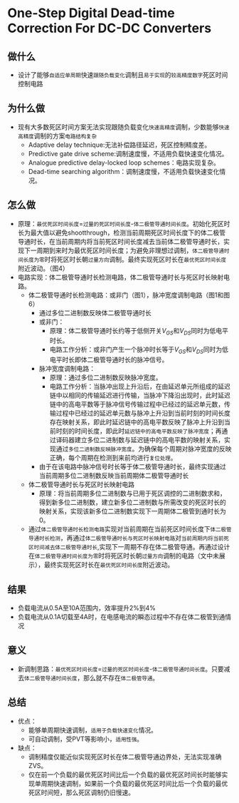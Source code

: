 # One-Step Digital Dead-time Correction For DC-DC Converters
## 做什么
- 设计了能够`自适应单周期`快速`跟随负载变化`调制且`易于实现`的`较高精度数字`死区时间控制电路

## 为什么做
- 现有大多数死区时间方案无法实现跟随负载变化`快速高精度`调制，少数能够`快速高精度`调制的方案`电路结构复杂`
  - Adaptive delay technique:无法补偿路径延迟，死区控制精度差。
  - Predictive gate drive scheme:调制速度慢，不适用负载快速变化情况。
  - Analogue predictive delay-locked loop schemes：电路实现复杂。
  - Dead-time searching algorithm：调制速度慢，不适用负载快速变化情况。

## 怎么做
- 原理：`最优死区时间长度`=`过量的死区时间长度`-`体二极管导通时间长度`。初始化死区时长为最大值以避免shootthrough，检测当前周期死区时间长度下的体二极管导通时长，在当前周期内将当前死区时间长度减去当前体二极管导通时长，实现下一周期到来时为最优死区时间长度；为避免非理想过调制，`体二极管导通时间长度为零`时将死区时长朝`过量方向`调制。最终实现死区时长在`最优死区时间长度`附近波动。（图4）
- 电路实现：体二极管导通时长检测电路，体二极管导通时长与死区时长映射电路。
  - 体二极管导通时长检测电路：或非门（图1），脉冲宽度调制电路（图1和图6）
    - 通过多位二进制数反映体二极管导通时长
    - 或非门：
      - 原理：体二极管导通时长约等于低侧开关$V_{GS}$和$V_{DS}$同时为低电平时长。
      - 电路工作分析：或非门产生一个脉冲时长等于$V_{GS}$和$V_{DS}$同时为低电平时长即体二极管导通时长的脉冲信号。
    - 脉冲宽度调制电路：
      - 原理：通过多位二进制数反映脉冲宽度。
      - 电路工作分析：当脉冲出现上升沿后，在由延迟单元所组成的延迟链中以相同的传输延迟进行传输，当脉冲下降沿出现时，此时延迟链中的高电平数等于脉冲信号传输过程中已经过的延迟单元数，传输过程中已经过的延迟单元数与脉冲上升沿到当前时刻的时间长度存在映射关系，即此时延迟链中的高电平数反映了脉冲上升沿到当前时刻的时间长度，即此时`延迟链中的高电平数反映了脉冲宽度`；再通过译码器建立多位二进制数与延迟链中的高电平数的映射关系，实现通过`多位二进制数反映脉冲宽度`。为确保每个周期对脉冲宽度的反映正确，每个周期在检测到来前均进行`复位处理`。
    - 由于在该电路中脉冲信号时长等于体二极管导通时长，最终实现通过当前周期多位二进制数反映当前周期体二极管导通时长
  - 体二极管导通时长与死区时长映射电路
    - 原理：将当前周期多位二进制数与已用于死区调控的二进制数求和，得到新多位二进制数，建立新多位二进制数与所需改变的死区时长的映射关系，实现该新多位二进制数实现下一周期体二极管到通时长为0。
  - 通过`体二极管导通时长检测电路`实现对当前周期在当前死区时间长度下`体二极管导通时长检测`，再通过`体二极管导通时长与死区时长映射电路`对`当前周期内将当前死区时间减去体二极管导通时长`,实现下一周期不存在体二极管导通。再通过设计在`体二极管导通时间长度为零`时将死区时长朝`过量方向`调制的电路（文中未展示），最终实现死区时长在`最优死区时间长度`附近波动。

## 结果
- 负载电流从0.5A至10A范围内，效率提升2%到4%
- 负载电流从0.1A切载至4A时，在电感电流的瞬态过程中不存在体二极管到通情况

## 意义
- 新调制思路：`最优死区时间长度`=`过量的死区时间长度`-`体二极管导通时间长度`。只要减去`体二极管导通时间长度`，那么就不存在`体二极管导通`。

## 总结
- 优点：
  - 能够单周期快速调制，`适用于负载快速变化`情况。
  - 可自动调制，受PVT等影响小，`适用性强`。
- 缺点：
  - 调制精度仅能近似实现死区时长在体二极管导通边界处，无法实现准确ZVS。
  - 仅在前一个负载的最优死区时间比后一个负载的最优死区时间长时能够实现单周期快速调制，如果前一个负载的最优死区时间比后一个负载的最优死区时间短，那么死区调制仍旧慢速。

<!-- 
## 延伸
- 过短死区时长时：当前周期先将死区时长复位到最大值，下一周期检测`体二极管导通时间长度`，最终在第三个周期实现近似`最优死区时间长度`
- 过长死区时长时：当前周期检测`体二极管导通时间长度`，在下一周期实现近似`最优死区时间长度`
- 在近似`最优死区时间长度`下时，通过慢速调制逐周期实现ZVS开启，精确实现`最优死区时间长度`：判断开启后有无$V_{SW}$小于0的情况，如果小于0就缩小死区时间，如果不小于0就增大死区时间，最终在$V_{SW}$等于0附近波动。
- 优点：适用于需要快速切载的应用，能够`快速而精确的调制`。
 -->